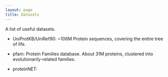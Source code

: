 ```yaml
---
layout: page
title: Datasets
---
```


A list of useful datasets. 

- UniProtKB/UniRef90: ~106M Protein sequences, covering the entire tree of life. 

- pfam: Protein Families database. About 31M proteins, clustered into evolutionarily-related families.

- proteinNET:  
